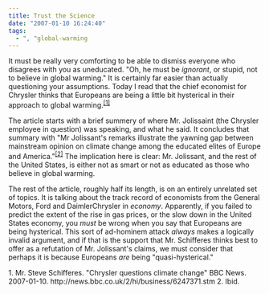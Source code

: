 ```yaml
---
title: Trust the Science
date: "2007-01-10 16:24:40"
tags:
  - ", "global-warming
---
```

It must be really very comforting to be able to dismiss everyone who disagrees with you as uneducated.  "Oh, he must be *ignorant*, or stupid, not to believe in global warming."  It is certainly far easier than actually questioning your assumptions.  Today I read that the chief economist for Chrysler thinks that Europeans are being a little bit hysterical in their approach to global warming.<sup>[\[1\]][ref1]

The article starts with a brief summery of where Mr. Jolissaint (the Chrysler employee in question) was speaking, and what he said.  It concludes that summary with "Mr Jolissant's remarks illustrate the yawning gap between mainstream opinion on climate change among the educated elites of Europe and America."<sup>[\[2\]][ref2]</sup>  The implication here is clear: Mr. Jolissant, and the rest of the United States, is either not as smart or not as educated as those who believe in global warming.

The rest of the article, roughly half its length, is on an entirely unrelated set of topics.  It is talking about the track record of economists from the General Motors, Ford and DaimlerChrysler in *economy*.  Apparently, if you failed to predict the extent of the rise in gas prices, or the slow down in the United States economy, you *must* be wrong when you say that Europeans are being hysterical.  This sort of ad-hominem attack *always* makes a logically invalid argument, and if that is the support that Mr. Schifferes thinks best to offer as a refutation of Mr. Jolissant's claims, we must consider that perhaps it is because Europeans *are* being "quasi-hysterical." 

<div markdown="1" class="postrefs">
1. Mr. Steve Schifferes.  "Chrysler questions climate change" BBC News.  2007-01-10.  http://news.bbc.co.uk/2/hi/business/6247371.stm
2. Ibid.
</div>

[ref1]: http://news.bbc.co.uk/2/hi/business/6247371.stm "BBC NEWS | Business | Chrysler questions climate change"
[ref2]: http://news.bbc.co.uk/2/hi/business/6247371.stm "BBC NEWS | Business | Chrysler questions climate change"

